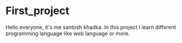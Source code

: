 # First_project
Hello everyone, it's me santosh khadka. In this project I learn different programming language like web language or more.
